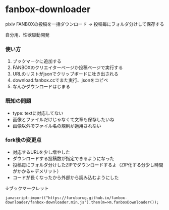 # fanbox-downloader
pixiv FANBOXの投稿を一括ダウンロード → 投稿毎にフォルダ分けして保存する

自分用、性欲駆動開発

### 使い方
1. ブックマークに追加する
2. FANBOXのクリエイターページか投稿ページで実行する
3. URLのリストがjsonでクリップボードに吐き出される
4. download.fanbox.ccでまた実行、jsonをコピペ
5. なんかダウンロードはじまる

### 既知の問題
- type: textに対応してない
- 画像とファイルだけじゃなくて文章も保存したいね
- ~~画像以外でファイル名の規則が適用されない~~

### fork後の変更点
- 対応するURLを少し増やした
- ダウンロードする投稿数が指定できるようになった
- 投稿毎にフォルダ分けしたZIPでダウンロードするよ（ZIP化する分少し時間がかかる←デメリット）
- コードが長くなったから外部から読み込むようにした

↓ブックマークレット
```
javascript:import("https://furubarug.github.io/fanbox-downloader/fanbox-downloader.min.js").then(m=>m.fanboxDownloader());
```
